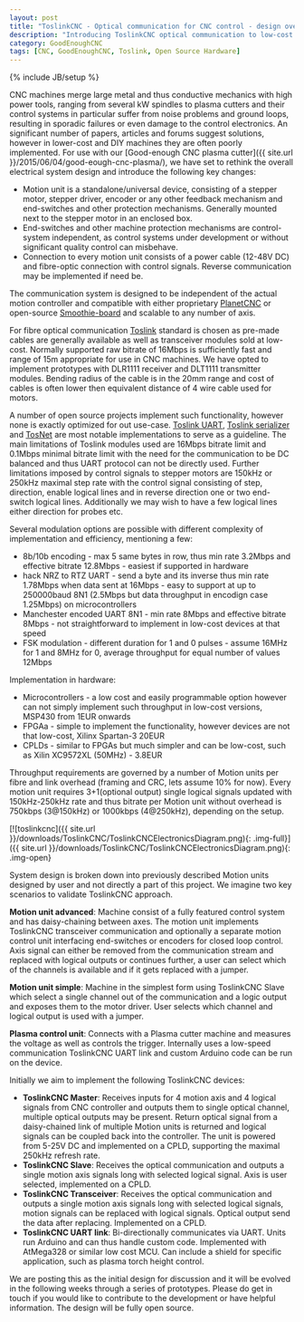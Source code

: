 ```yaml
---
layout: post
title: "ToslinkCNC - Optical communication for CNC control - design overview"
description: "Introducing ToslinkCNC optical communication to low-cost CNC machines"
category: GoodEnoughCNC
tags: [CNC, GoodEnoughCNC, Toslink, Open Source Hardware]
---
```

{% include JB/setup %}

CNC machines merge large metal and thus conductive mechanics with high power tools, ranging from several kW spindles to plasma cutters and their control systems in particular suffer from noise problems and ground loops, resulting in sporadic failures or even damage to the control electronics. An significant number of papers, articles and forums suggest solutions, however in lower-cost and DIY machines they are often poorly implemented. For use with our [Good-enough CNC plasma cutter]({{ site.url }}/2015/06/04/good-eough-cnc-plasma/), we have set to rethink the overall electrical system design and introduce the following key changes:

 * Motion unit is a standalone/universal device, consisting of a stepper motor, stepper driver, encoder or any other feedback mechanism and end-switches and other protection mechanisms. Generally mounted next to the stepper motor in an enclosed box.
 * End-switches and other machine protection mechanisms are control-system independent, as control systems under development or without significant quality control can misbehave.
 * Connection to every motion unit consists of a power cable (12-48V DC) and fibre-optic connection with control signals. Reverse communication may be implemented if need be.
 
The communication system is designed to be independent of the actual motion controller and compatible with either proprietary [PlanetCNC](http://planet-cnc.com) or open-source [Smoothie-board](http://smoothieware.org/smoothieboard) and scalable to any number of axis.

For fibre optical communication [Toslink](http://en.wikipedia.org/wiki/TOSLINK) standard is chosen as pre-made cables are generally available as well as transceiver modules sold at low-cost. Normally supported raw bitrate of 16Mbps is sufficiently fast and range of 15m appropriate for use in CNC machines. We have opted to implement prototypes with DLR1111 receiver and DLT1111 transmitter modules. Bending radius of the cable is in the 20mm range and cost of cables is often lower then equivalent distance of 4 wire cable used for motors.

A number of open source projects implement such functionality, however none is exactly optimized for out use-case. [Toslink UART](http://opencores.org/project,uart_fiber), [Toslink serializer](http://opencores.org/project,parallel_io_through_fiber) and [TosNet](http://robolabwiki.sdu.dk/mediawiki/index.php/TosNet) are most notable implementations to serve as a guideline. The main limitations of Toslink modules used are 16Mbps bitrate limit and 0.1Mbps minimal bitrate limit with the need for the communication to be DC balanced and thus UART protocol can not be directly used. Further limitations imposed by control signals to stepper motors are 150kHz or 250kHz maximal step rate with the control signal consisting of step, direction, enable logical lines and in reverse direction one or two end-switch logical lines. Additionally we may wish to have a few logical lines either direction for probes etc.
 
Several modulation options are possible with different complexity of implementation and efficiency, mentioning a few:

 * 8b/10b encoding - max 5 same bytes in row, thus min rate 3.2Mbps and effective bitrate 12.8Mbps - easiest if supported in hardware
 * hack NRZ to RTZ UART - send a byte and its inverse thus min rate 1.78Mbps when data sent at 16Mbps - easy to support at up to 250000baud 8N1 (2.5Mbps but data throughput in encodign case 1.25Mbps) on microcontrollers
 * Manchester encoded UART 8N1 - min rate 8Mbps and effective bitrate 8Mbps - not straightforward to implement in low-cost devices at that speed
 * FSK modulation - different duration for 1 and 0 pulses - assume 16MHz for 1 and 8MHz for 0, average throughput for equal number of values 12Mbps
 
Implementation in hardware:

 * Microcontrollers - a low cost and easily programmable option however can not simply implement such throughput in low-cost versions, MSP430 from 1EUR onwards
 * FPGAa - simple to implement the functionality, however devices are not that low-cost, Xilinx Spartan-3 20EUR
 * CPLDs - similar to FPGAs but much simpler and can be low-cost, such as Xilin XC9572XL (50MHz) - 3.8EUR
 
Throughput requirements are governed by a number of Motion units per fibre and link overhead (framing and CRC, lets assume 10% for now). Every motion unit requires 3+1(optional output) single logical signals updated with 150kHz-250kHz rate and thus bitrate per Motion unit without overhead is 750kbps (3@150kHz) or 1000kbps (4@250kHz), depending on the setup.

[![toslinkcnc]({{ site.url }}/downloads/ToslinkCNC/ToslinkCNCElectronicsDiagram.png){: .img-full}]({{ site.url }}/downloads/ToslinkCNC/ToslinkCNCElectronicsDiagram.png){: .img-open}

System design is broken down into previously described Motion units designed by user and not directly a part of this project. We imagine two key scenarios to validate ToslinkCNC approach.

**Motion unit advanced**: Machine consist of a fully featured control system and has daisy-chaining between axes. The motion unit implements ToslinkCNC transceiver communication and optionally a separate motion control unit interfacing end-switches or encoders for closed loop control. Axis signal can either be removed from the communication stream and replaced with logical outputs or continues further, a user can select which of the channels is available and if it gets replaced with a jumper.

**Motion unit simple**: Machine in the simplest form using ToslinkCNC Slave which select a single channel out of the communication and a logic output and exposes them to the motor driver. User selects which channel and logical output is used with a jumper.

**Plasma control unit**: Connects with a Plasma cutter machine and measures the voltage as well as controls the trigger. Internally uses a low-speed communication ToslinkCNC UART link and custom Arduino code can be run on the device.

Initially we aim to implement the following ToslinkCNC devices:

 * **ToslinkCNC Master**: Receives inputs for 4 motion axis and 4 logical signals from CNC controller and outputs them to single optical channel, multiple optical outputs may be present. Return optical signal from a daisy-chained link of multiple Motion units is returned and logical signals can be coupled back into the controller. The unit is powered from 5-25V DC and implemented on a CPLD, supporting the maximal 250kHz refresh rate.
 * **ToslinkCNC Slave**: Receives the optical communication and outputs a single motion axis signals long with selected logical signal. Axis is user selected, implemented on a CPLD.
 * **ToslinkCNC Transceiver**: Receives the optical communication and outputs a single motion axis signals long with selected logical signals, motion signals can be replaced with logical signals. Optical output send the data after replacing. Implemented on a CPLD.
 * **ToslinkCNC UART link**: Bi-directionally communicates via UART. Units run Arduino and can thus handle custom code. Implemented with AtMega328 or similar low cost MCU. Can include a shield for specific application, such as plasma torch height control.

We are posting this as the initial design for discussion and it will be evolved in the following weeks through a series of prototypes. Please do get in touch if you would like to contribute to the development or have helpful information. The design will be fully open source.

 
 



